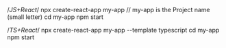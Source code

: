 /*JS+React*/
npx create-react-app my-app
// my-app is the Project name (small letter)
cd my-app
npm start


/*TS+React*/
npx create-react-app my-app --template typescript
cd my-app
npm start


